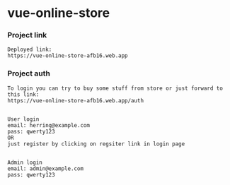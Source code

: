 # vue-online-store

### Project link
```
Deployed link:
https://vue-online-store-afb16.web.app
```
### Project auth
```
To login you can try to buy some stuff from store or just forward to this link: 
https://vue-online-store-afb16.web.app/auth


User login
email: herring@example.com
pass: qwerty123
OR
just register by clicking on regsiter link in login page


Admin login
email: admin@example.com
pass: qwerty123
```
